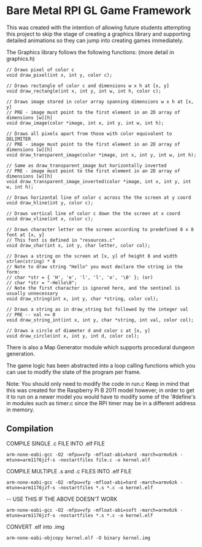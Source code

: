 # Bare Metal RPI GL Game Framework

This was created with the intention of allowing future students attempting this project to skip the stage of creating a graphics library and supporting detailed animations so they can jump into creating games immediately.

The Graphics library follows the following functions: (more detail in graphics.h)
```
// Draws pixel of color c 
void draw_pixel(int x, int y, color c);

// Draws rectangle of color c and dimensions w x h at [x, y]
void draw_rectangle(int x, int y, int w, int h, color c);

// Draws image stored in color array spanning dimensions w x h at [x, y]
// PRE - image must point to the first element in an 2D array of dimensions [w][h]
void draw_image(color *image, int x, int y, int w, int h);

// Draws all pixels apart from those with color equivalent to DELIMITER
// PRE - image must point to the first element in an 2D array of dimensions [w][h]
void draw_transparent_image(color *image, int x, int y, int w, int h);

// Same as draw_transparent_image but horizontally inverted
// PRE - image must point to the first element in an 2D array of dimensions [w][h]
void draw_transparent_image_inverted(color *image, int x, int y, int w, int h);

// Draws horizontal line of color c across the the screen at y coord
void draw_hline(int y, color c);

// Draws vertical line of color c down the the screen at x coord
void draw_vline(int x, color c);

// Draws character letter on the screen according to predefined 8 x 8 font at [x, y]
// This font is defined in "resources.c"
void draw_char(int x, int y, char letter, color col);

// Draws a string on the screen at [x, y] of height 8 and width strlen(string) * 8
// Note to draw string "Hello" you must declare the string in the form:
// char *str = { 'H', 'e', 'l', 'l', 'o', '\0' }; (or)
// char *str = "-Hello\0";
// Note the first character is ignored here, and the sentinel is usually unnecessary
void draw_string(int x, int y, char *string, color col);

// Draws a string as in draw_string but followed by the integer val
// PRE -- val >= 0
void draw_string_int(int x, int y, char *string, int val, color col);

// Draws a circle of diameter d and color c at [x, y]
void draw_circle(int x, int y, int d, color col);
```

There is also a Map Generator module which supports procedural dungeon generation.

The game logic has been abstracted into a loop calling functions which you can use to modify the state of the program per frame.

Note: 
You should only need to modify the code in run.c
Keep in mind that this was created for the Raspberry Pi B 2011 model however, in order to get it to run on a newer model you would have to modify some of the '#define's in modules such as timer.c since the RPI timer may be in a different address in memory.

## Compilation

COMPILE SINGLE .c FILE INTO .elf FILE
```
arm-none-eabi-gcc -O2 -mfpu=vfp -mfloat-abi=hard -march=armv6zk -mtune=arm1176jzf-s -nostartfiles file.c -o kernel.elf
```

COMPILE MULTIPLE .s and .c FILES INTO .elf FILE
```
arm-none-eabi-gcc -O2 -mfpu=vfp -mfloat-abi=hard -march=armv6zk -mtune=arm1176jzf-s -nostartfiles *.s *.c -o kernel.elf
```
-- USE THIS IF THE ABOVE DOESN'T WORK
```
arm-none-eabi-gcc -O2 -mfpu=vfp -mfloat-abi=soft -march=armv6zk -mtune=arm1176jzf-s -nostartfiles *.s *.c -o kernel.elf
```

CONVERT .elf into .img
```
arm-none-eabi-objcopy kernel.elf -O binary kernel.img
```
